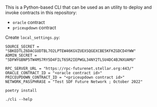 This is a Python-based CLI that can be used as an utility to deploy and invoke
contracts in this repository:
- `oracle` contract
- `priceupdown` contract

Create `local_settings.py`:

```
SOURCE_SECRET = "SBKEDTLZ6DACGUDTBL7O2LPTEW46KGVZUEXSQGEXCBE5KFKZGDCD4YWW"
ADMIN_SECRET = "SDFWYGBNP5TW4MS7RY5D4FILT65R2IEPWGL34NY2TLSU4DC4BJNXUAMU"

RPC_SERVER_URL = "https://rpc-futurenet.stellar.org:443/"
ORACLE_CONTRACT_ID = "<oracle contract id>"
PRICEUPDOWN_CONTRACT_ID = "<priceupdown contract id>"
NETWORK_PASSPHRASE = "Test SDF Future Network ; October 2022"
```

```
poetry install

./cli --help
```
